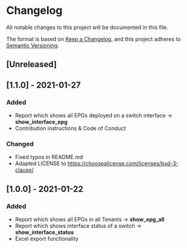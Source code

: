 # Changelog

All notable changes to this project will be documented in this file.

The format is based on [Keep a Changelog](https://keepachangelog.com/en/1.0.0/),
and this project adheres to [Semantic Versioning](https://semver.org/spec/v2.0.0.html).

## [Unreleased]

## [1.1.0] - 2021-01-27

### Added

- Report which shows all EPGs deployed on a switch interface -> **show_interface_epg**
- Contribution instructions & Code of Conduct

### Changed

- Fixed typos in README.md
- Adapted LICENSE to https://choosealicense.com/licenses/bsd-3-clause/

## [1.0.0] - 2021-01-22

### Added

- Report which shows all EPGs in all Tenants -> **show_epg_all**
- Report which shows interface status of a switch -> **show_interface_status**
- Excel export functionality
